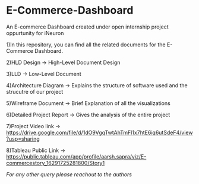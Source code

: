 # E-Commerce-Dashboard
An E-commerce Dashboard created under open internship project oppurtunity for iNeuron

1)In this repository, you can find all the related documents for the E-Commerce Dashboard.

2)HLD Design -> High-Level Document Design

3)LLD -> Low-Level Document 

4)Architecture Diagram -> Explains the structure of software used and the strucutre of our project

5)Wireframe Document -> Brief Explanation of all the visualizations

6)Detailed Project Report -> Gives the analysis of the entire project

7)Project Video link -> https://drive.google.com/file/d/1dO9VgqTwtAhTmFl1x7htE6iq6utSdeF4/view?usp=sharing

8)Tableau Public Link -> https://public.tableau.com/app/profile/aarsh.sapra/viz/E-commercestory_16291725281800/Story1

*For any other query please reachout to the authors*
